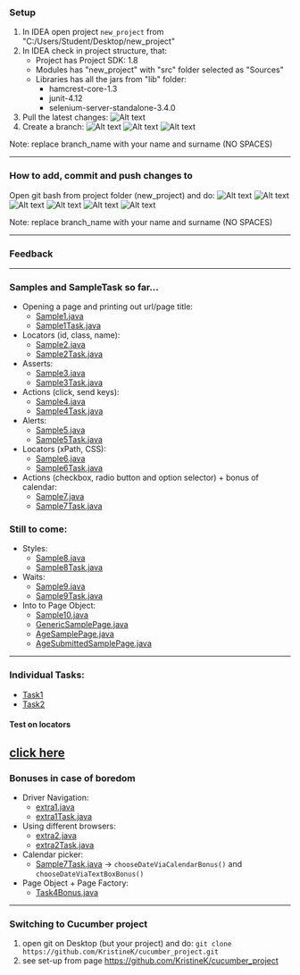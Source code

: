 ### Setup
1. In IDEA open project `new_project` from "C:/Users/Student/Desktop/new_project"
2. In IDEA check in project structure, that:
   * Project has Project SDK: 1.8
   * Modules has "new_project" with "src" folder selected as "Sources"
   * Libraries has all the jars from "lib" folder:
     * hamcrest-core-1.3
     * junit-4.12
     * selenium-server-standalone-3.4.0
3. Pull the latest changes:
   ![Alt text](img/git_pull.png?raw=true "git pull via IDEA")
5. Create a branch:
   ![Alt text](img/git_new_branch_1.png?raw=true "git new branch 1 via IDEA")
   ![Alt text](img/git_new_branch_2.png?raw=true "git new branch 2 via IDEA")
   ![Alt text](img/git_new_branch_3.png?raw=true "git new branch 3 via IDEA")

Note: replace branch_name with your name and surname (NO SPACES)

---
### How to add, commit and push changes to 
Open git bash from project folder (new_project) and do:
   ![Alt text](img/git_add.png?raw=true "git add via IDEA")
   ![Alt text](img/git_commit_1.png?raw=true "git commit 1 via IDEA")
   ![Alt text](img/git_commit_2.png?raw=true "git commit 2 via IDEA")
   ![Alt text](img/git_commit_3.png?raw=true "git commit 3 via IDEA")
   ![Alt text](img/git_push_1.png?raw=true "git push 1 via IDEA")
   ![Alt text](img/git_push_2.png?raw=true "git push 2 via IDEA")
   
Note: replace branch_name with your name and surname (NO SPACES)
  
---
### Feedback

---
### Samples and SampleTask so far...
* Opening a page and printing out url/page title:
    * [Sample1.java](../master/src/selenium/sample/Sample1.java)
    * [Sample1Task.java](../master/src/selenium/sample/Sample1Task.java)
* Locators (id, class, name):
    * [Sample2.java](../master/src/selenium/sample/Sample2.java)
    * [Sample2Task.java](../master/src/selenium/sample/Sample2Task.java)
* Asserts:
    * [Sample3.java](../master/src/selenium/sample/Sample3.java)
    * [Sample3Task.java](../master/src/selenium/sample/Sample3Task.java)
* Actions (click, send keys):
    * [Sample4.java](../master/src/selenium/sample/Sample4.java)
    * [Sample4Task.java](../master/src/selenium/sample/Sample4Task.java)
* Alerts:
    * [Sample5.java](../master/src/selenium/sample/Sample5.java)
    * [Sample5Task.java](../master/src/selenium/sample/Sample5Task.java)
* Locators (xPath, CSS):
    * [Sample6.java](../master/src/selenium/sample/Sample6.java)
    * [Sample6Task.java](../master/src/selenium/sample/Sample6Task.java)
* Actions (checkbox, radio button and option selector) + bonus of calendar:
    * [Sample7.java](../master/src/selenium/sample/Sample7.java)
    * [Sample7Task.java](../master/src/selenium/sample/Sample7Task.java)
### Still to come:
* Styles:
    * [Sample8.java](../master/src/selenium/sample/Sample8.java)
    * [Sample8Task.java](../master/src/selenium/sample/Sample8Task.java)
* Waits:
    * [Sample9.java](../master/src/selenium/sample/Sample9.java)
    * [Sample9Task.java](../master/src/selenium/sample/Sample9Task.java)
* Into to Page Object:    
    * [Sample10.java](../master/src/selenium/sample/Sample10.java)
    * [GenericSamplePage.java](../master/src/pages/GenericSamplePage.java)
    * [AgeSamplePage.java](../master/src/pages/AgeSamplePage.java)
    * [AgeSubmittedSamplePage.java](../master/src/pages/AgeSubmittedSamplePage.java)
    
---
### Individual Tasks:
 * [Task1](../master/src/selenium/tasks/Task1.java)
 * [Task2](../master/src/selenium/tasks/Task2.java)
 
#### Test on locators
[click here](https://docs.google.com/forms/d/e/1FAIpQLSfVURa4wYHQrKUzXNwg5JeduAfpBuGQkpmMuHIF6Wfd9ivWEQ/viewform?usp=sf_link)
---
### Bonuses in case of boredom
* Driver Navigation:
    * [extra1.java](../master/src/selenium/sample/extra/extra1.java)
    * [extra1Task.java](../master/src/selenium/sample/extra/extra1Task.java)
* Using different browsers:
    * [extra2.java](../master/src/selenium/sample/extra2.java)
    * [extra2Task.java](../master/src/selenium/sample/extra2Task.java)
 * Calendar picker:   
    * [Sample7Task.java](../master/src/selenium/sample/Sample7Task.java) -> `chooseDateViaCalendarBonus()` and `chooseDateViaTextBoxBonus()`
 * Page Object + Page Factory:
    * [Task4Bonus.java](../master/src/selenium/tasks/Task3Bonus.java)
    
---
### Switching to Cucumber project
1. open git on Desktop (but your project) and do:
``git clone https://github.com/KristineK/cucumber_project.git``
2. see set-up from page https://github.com/KristineK/cucumber_project
